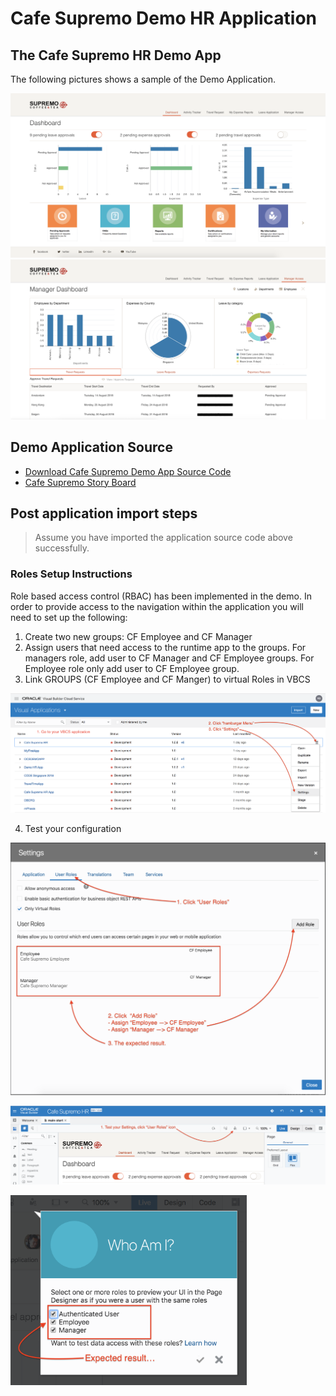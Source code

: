 # Cafe Supremo Demo HR Application

## The Cafe Supremo HR Demo App
The following pictures shows a sample of the Demo Application.

![](resources/images/cf/dashboard.png) ![](resources/images/cf/manager.png)

## Demo Application Source
+ [Download Cafe Supremo Demo App Source Code](resources/materials/Cafe-Supremo-HR.zip)
+ [Cafe Supremo Story Board](resources/materials/Cafe-Supremo-VBCS-StoryBoard-Extension-v1.pdf)

## Post application import steps

> Assume you have imported the application source code above successfully.

### Roles Setup Instructions

Role based access control (RBAC) has been implemented in the demo. In order to provide access to the navigation within the application you will need to set up the following:

1. Create two new groups: CF Employee and CF Manager
2. Assign users that need access to the runtime app to the groups. For managers role, add user to CF Manager and CF Employee groups. For Employee role only add user to CF Employee group.
3. Link GROUPS (CF Employee and CF Manger) to virtual Roles in VBCS

![](resources/images/Roles-4.png)

4. Test your configuration

![](resources/images/Roles-5.png)

![](resources/images/Roles-6.png)

<img src="resources/images/Roles-7.png" width="75%"/>

